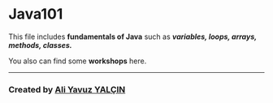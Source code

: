 # Java101

This file includes **fundamentals of Java** such as ***variables, loops, arrays, methods, classes.***

You also can find some **workshops** here. 

***
### Created by [Ali Yavuz YALÇIN](https://www.linkedin.com/in/ali-yavuz-yalcin/) 


